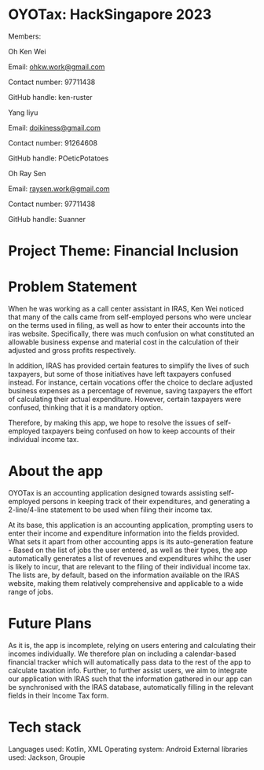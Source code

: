 # OYOTax: HackSingapore 2023

Members: 

Oh Ken Wei

Email: ohkw.work@gmail.com

Contact number: 97711438

GitHub handle: ken-ruster


Yang Iiyu

Email: doikiness@gmail.com

Contact number: 91264608

GitHub handle: POeticPotatoes


Oh Ray Sen

Email: raysen.work@gmail.com

Contact number: 97711438

GitHub handle: Suanner

# Project Theme: Financial Inclusion

# Problem Statement

  When he was working as a call center assistant in IRAS, Ken Wei noticed that many of the calls came from self-employed persons who were unclear on the terms used in filing, as well as how to enter their accounts into the iras website. Specifically, there was much confusion on what constituted an allowable business expense and material cost in the calculation of their adjusted and gross profits respectively. 

  In addition, IRAS has provided certain features to simplify the lives of such taxpayers, but some of those initiatives have left taxpayers confused instead. For instance, certain vocations offer the choice to declare adjusted business expenses as a percentage of revenue, saving taxpayers the effort of calculating their actual expenditure. However, certain taxpayers were confused, thinking that it is a mandatory option.
  
  Therefore, by making this app, we hope to resolve the issues of self-employed taxpayers being confused on how to keep accounts of their individual income tax.

# About the app

  OYOTax is an accounting application designed towards assisting self-employed persons in keeping track of their expenditures, and generating a 2-line/4-line statement to be used when filing their income tax.

  At its base, this application is an accounting application, prompting users to enter their income and expenditure information into the fields provided. What sets it apart from other accounting apps is its auto-generation feature - Based on the list of jobs the user entered, as well as their types, the app automatically generates a list of revenues and expenditures whihc the user is likely to incur, that are relevant to the filing of their individual income tax. The lists are, by default, based on the information available on the IRAS website, making them relatively comprehensive and applicable to a wide range of jobs.

# Future Plans
  As it is, the app is incomplete, relying on users entering and calculating their incomes individually. We therefore plan on including a calendar-based financial tracker which will automatically pass data to the rest of the app to calculate taxation info. Further, to further assist users, we aim to integrate our application with IRAS such that the information gathered in our app can be synchronised with the IRAS database, automatically filling in the relevant fields in their Income Tax form.
  
# Tech stack
Languages used: Kotlin, XML
Operating system: Android
External libraries used: Jackson, Groupie
